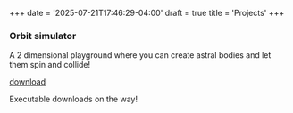 +++
date = '2025-07-21T17:46:29-04:00'
draft = true
title = 'Projects'
+++

### Orbit simulator

A 2 dimensional playground where you can create astral bodies and let them spin and collide!

[download](https://github.com/PegaFox/solar-system-creator)

Executable downloads on the way!
